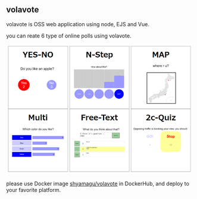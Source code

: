 ## volavote

volavote is OSS web application using node, EJS and Vue.

you can reate 6 type of online polls using volavote.

<img src="./public/images/overview.png" width="500">

please use Docker image [shyamagu/volavote](https://hub.docker.com/repository/docker/shyamagu/volavote "volavote") in DockerHub, and deploy to your favorite platform.








